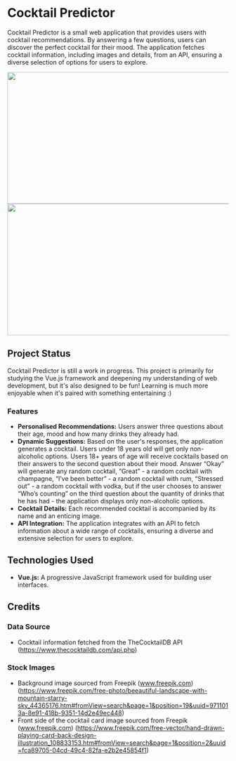 # Cocktail Predictor

Cocktail Predictor is a small web application that provides users with cocktail recommendations. By answering a few questions, users can discover the perfect cocktail for their mood. The application fetches cocktail information, including images and details, from an API, ensuring a diverse selection of options for users to explore.

<img src="./src/assets/front-side.png" style="width: 600px; height: 300px;">
<img src="./src/assets/back-side.png" style="width: 600px; height: 300px;">

## Project Status

Cocktail Predictor is still a work in progress. This project is primarily for studying the Vue.js framework and deepening my understanding of web development, but it's also designed to be fun! Learning is much more enjoyable when it's paired with something entertaining :)

### Features

- **Personalised Recommendations:** Users answer three questions about their age, mood and how many drinks they already had.
- **Dynamic Suggestions:** Based on the user's responses, the application generates a cocktail. Users under 18 years old will get only non-alcoholic options. Users 18+ years of age will receive cocktails based on their answers to the second question about their mood. Answer “Okay” will generate any random cocktail, “Great” - a random cocktail with champagne, “I’ve been better” - a random cocktail with rum, “Stressed out” - a random cocktail with vodka, but if the user chooses to answer “Who’s counting” on the third question about the quantity of drinks that he has had - the application displays only non-alcoholic options.
- **Cocktail Details:** Each recommended cocktail is accompanied by its name and an enticing image.
- **API Integration:** The application integrates with an API to fetch information about a wide range of cocktails, ensuring a diverse and extensive selection for users to explore.

## Technologies Used

- **Vue.js:** A progressive JavaScript framework used for building user interfaces.

## Credits

### Data Source

- Cocktail information fetched from the TheCocktailDB API (https://www.thecocktaildb.com/api.php)

### Stock Images

- Background image sourced from Freepik (www.freepik.com) (https://www.freepik.com/free-photo/beeautiful-landscape-with-mountain-starry-sky_44365176.htm#fromView=search&page=1&position=19&uuid=9711013a-8e91-418b-9351-14d2e49ec448)
- Front side of the cocktail card image sourced from Freepik (www.freepik.com) (https://www.freepik.com/free-vector/hand-drawn-playing-card-back-design-illustration_108833153.htm#fromView=search&page=1&position=2&uuid=fca89705-04cd-49c4-82fa-e2b2e45854f1)
